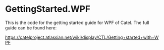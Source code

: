 # GettingStarted.WPF

This is the code for the getting started guide for WPF of Catel. The full guide can be found here:

https://catelproject.atlassian.net/wiki/display/CTL/Getting+started+with+WPF
